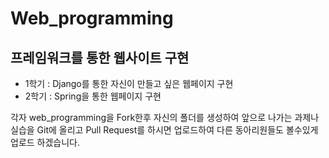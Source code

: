 Web_programming
===============
프레임워크를 통한 웹사이트 구현
-----------------------------
- 1학기 : Django를 통한 자신이 만들고 싶은 웹페이지 구현
- 2학기 : Spring을 통한 웹페이지 구현

각자 web_programming을 Fork한후 자신의 폴더를 생성하여 앞으로 나가는 과제나 실습을 Git에 올리고 Pull Request를 하시면 업로드하여 다른 동아리원들도 볼수있게 업로드 하겠습니다.
